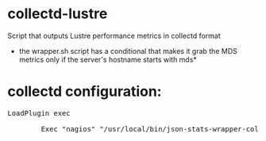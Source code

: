 # collectd-lustre
Script that outputs Lustre performance metrics in collectd format

 - the wrapper.sh script has a conditional that makes it grab the MDS metrics only if the server's hostname starts with mds*

# collectd configuration:

<pre>
LoadPlugin exec
<Plugin exec>
        Exec "nagios" "/usr/local/bin/json-stats-wrapper-collectd.sh"
</Plugin>
</pre>
